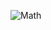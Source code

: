 ![Math](https://i0.wp.com/calmatters.org/wp-content/uploads/2021/08/math-curriculum.jpg?w=2000&ssl=1)
